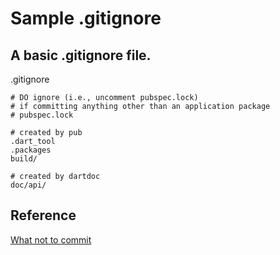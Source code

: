 # Sample .gitignore

## A basic .gitignore file.

.gitignore

```text
# DO ignore (i.e., uncomment pubspec.lock)
# if committing anything other than an application package
# pubspec.lock

# created by pub
.dart_tool
.packages
build/

# created by dartdoc
doc/api/
```

#### 

## Reference

[What not to commit](https://dart.dev/guides/libraries/private-files)



